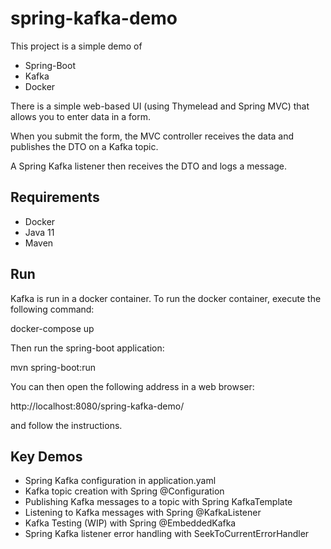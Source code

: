 # spring-kafka-demo
This project is a simple demo of
- Spring-Boot
- Kafka
- Docker

There is a simple web-based UI (using Thymelead and Spring MVC) that allows you to enter data in a form.

When you submit the form, the MVC controller receives the data and publishes the DTO on a Kafka topic.

A Spring Kafka listener then receives the DTO and logs a message.

## Requirements
- Docker
- Java 11
- Maven

## Run
Kafka is run in a docker container. To run the docker container, execute the following command:

docker-compose up

Then run the spring-boot application:

mvn spring-boot:run

You can then open the following address in a web browser:

http://localhost:8080/spring-kafka-demo/

and follow the instructions.

## Key Demos
- Spring Kafka configuration in application.yaml
- Kafka topic creation with Spring @Configuration
- Publishing Kafka messages to a topic with Spring KafkaTemplate
- Listening to Kafka messages with Spring @KafkaListener
- Kafka Testing (WIP) with Spring @EmbeddedKafka
- Spring Kafka listener error handling with SeekToCurrentErrorHandler
